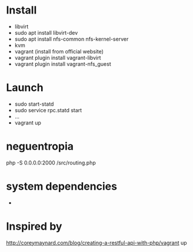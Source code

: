 # Install
- libvirt
- sudo apt install libvirt-dev
- sudo apt install nfs-common nfs-kernel-server
- kvm
- vagrant (install from official website)
- vagrant plugin install vagrant-libvirt
- vagrant plugin install vagrant-nfs_guest

# Launch
- sudo start-statd
- sudo service rpc.statd start
- ...
- vagrant up


# neguentropia

php -S 0.0.0.0:2000 /src/routing.php

# system dependencies

- 


# Inspired by
http://coreymaynard.com/blog/creating-a-restful-api-with-php/vagrant up